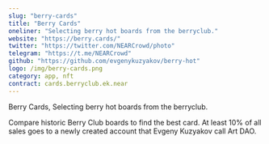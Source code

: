 ```yaml
---
slug: "berry-cards"
title: "Berry Cards"
oneliner: "Selecting berry hot boards from the berryclub."
website: "https://berry.cards/"
twitter: "https://twitter.com/NEARCrowd/photo"
telegram: "https://t.me/NEARCrowd"
github: "https://github.com/evgenykuzyakov/berry-hot"
logo: /img/berry-cards.png
category: app, nft
contract: cards.berryclub.ek.near
---
```


Berry Cards, Selecting berry hot boards from the berryclub.

Compare historic Berry Club boards to find the best card. At least 10% of all sales goes to a newly created account that Evgeny Kuzyakov call Art DAO.
